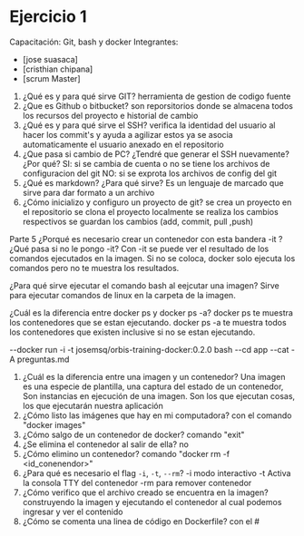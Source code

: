 # Ejercicio 1
Capacitación: Git, bash y docker
Integrantes:
- [jose suasaca]
- [cristhian chipana]
- [scrum Master]

1. ¿Qué es y para qué sirve GIT?
	herramienta de gestion de codigo fuente
2. ¿Que es Github o bitbucket?
	son reporsitorios donde se almacena todos los recursos del proyecto e historial de cambio
3. ¿Qué es y para qué sirve el SSH?
	verifica la identidad del usuario al hacer los commit's y ayuda a agilizar estos ya se asocia automaticamente el usuario anexado en el repositorio
4. ¿Que pasa si cambio de PC? ¿Tendré que generar el SSH nuevamente?¿Por qué?
	SI: si se cambia de cuenta o no se tiene los archivos de configuracion del git
	NO: si se exprota los archivos de config del git
5. ¿Qué es markdown? ¿Para qué sirve?
	Es un lenguaje de marcado que sirve para dar formato a un archivo
6. ¿Cómo inicializo y configuro un proyecto de git?
	se crea un proyecto en el repositorio
	se clona el proyecto localmente
	se realiza los cambios respectivos
	se guardan los cambios (add, commit, pull ,push)

Parte 5 ¿Porqué es necesario crear un contenedor con esta bandera -it ? ¿Qué pasa si no le pongo -it? 
Con -it se puede ver el resultado de los comandos ejecutados en la imagen. Si no se coloca, docker solo ejecuta los comandos pero no te muestra los resultados.

¿Para qué sirve ejecutar el comando bash al eejcutar una imagen? 
Sirve para ejecutar comandos de linux en la carpeta de la imagen.

¿Cuál es la diferencia entre docker ps y docker ps -a? 
docker ps te muestra los contenedores que se estan ejecutando. docker ps -a te muestra todos los contenedores que existen inclusive si no se estan ejecutando.

--docker run -i -t josemsq/orbis-training-docker:0.2.0 bash
--cd app
--cat -A preguntas.md

1. ¿Cuál es la diferencia entre una imagen y un contenedor?
	Una imagen es una especie de plantilla, una captura del estado de un contenedor,
	Son instancias en ejecución de una imagen. Son los que ejecutan cosas, los que ejecutarán nuestra aplicación
2. ¿Cómo listo las imágenes que hay en mi computadora?
	con el comando "docker images"
3. ¿Cómo salgo de un contenedor de docker?
	comando "exit"
4. ¿Se elimina el contenedor al salir de ella?
	no
5. ¿Cómo elimino un contenedor?
	comando "docker rm -f <id_conenendor>"
6. ¿Para qué es necesario el flag `-i`, `-t`, `--rm`?
	-i modo interactivo
	-t Activa la consola TTY del contenedor
	-rm para remover contenedor
7. ¿Cómo verifico que el archivo creado se encuentra en la imagen?
	construyendo la imagen y ejecutando el contenedor al cual podemos ingresar y ver el contenido 
8. ¿Cómo se comenta una linea de código en Dockerfile?
	con el #

